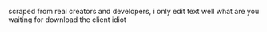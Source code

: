 scraped from real creators and developers, i only edit text
well what are you waiting for download the client idiot
